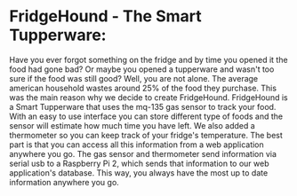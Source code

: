 # FridgeHound - The Smart Tupperware:

Have you ever forgot something on the fridge and by time you opened it the food had gone bad? Or maybe you opened a tupperware and wasn't too sure if the food was still good? Well, you are not alone. The average american household wastes around 25% of the food they purchase. This was the main reason why we decide to create FridgeHound. FridgeHound is a Smart Tupperware that uses the mq-135 gas sensor to track your food. With an easy to use interface you can store different type of foods and the sensor will estimate how much time you have left. We also added a thermometer so you can keep track of your fridge's temperature. The best part is that you can access all this information from a web application anywhere you go. The gas sensor and thermometer send information via serial usb to a Raspberry Pi 2, which sends that information to our web application's database. This way, you always have the most up to date information anywhere you go.

